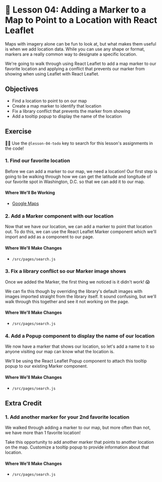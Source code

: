 # 📓 Lesson 04: Adding a Marker to a Map to Point to a Location with React Leaflet

Maps with imagery alone can be fun to look at, but what makes them useful is when we add location data. While you can use any shape or format, markers are a really common way to designate a specific location.

We're going to walk through using React Leaflet to add a map marker to our favorite location and applying a conflict that prevents our marker from showing when using Leaflet with React Leaflet.

## Objectives
* Find a location to point to on our map
* Create a map marker to identify that location
* Fix a library conflict that prevents the marker from showing
* Add a tooltip popup to display the name of the location

## Exercise

🕵️‍♂️ Use the `@lesson-04-todo` key to search for this lesson's assignments in the code!

### 1. Find our favorite location

Before we can add a marker to our map, we need a location! Our first step is going to be walking through how we can get the latitude and longitude of our favorite spot in Washington, D.C. so that we can add it to our map.

#### Where We'll Be Working
* [Google Maps](https://maps.google.com)

### 2. Add a Marker component with our location

Now that we have our location, we can add a marker to point that location out. To do this, we can use the React Leaflet Marker component which we'll import and add as a component to our page.

#### Where We'll Make Changes
* `/src/pages/search.js`

### 3. Fix a library conflict so our Marker image shows

Once we added the Marker, the first thing we noticed is it didn't work! 😱

We can fix this though by overriding the library's default images with images imported straight from the library itself. It sound confusing, but we'll walk through this together and see it not working on the page.

#### Where We'll Make Changes
* `/src/pages/search.js`

### 4. Add a Popup component to display the name of our location

We now have a marker that shows our location, so let's add a name to it so anyone visiting our map can know what the location is.

We'll be using the React Leaflet Popup component to attach this tooltip popup to our existing Marker component.

#### Where We'll Make Changes
* `/src/pages/search.js`

## Extra Credit

### 1. Add another marker for your 2nd favorite location

We walked through adding a marker to our map, but more often than not, we have more than 1 favorite location!

Take this opportunity to add another marker that points to another location on the map. Customize a tooltip popup to provide information about that location.

#### Where We'll Make Changes
* `/src/pages/search.js`